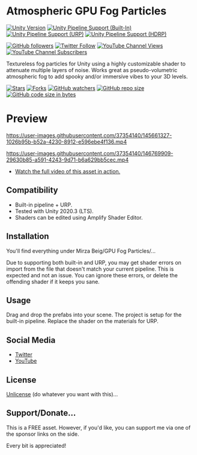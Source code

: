 # Atmospheric GPU Fog Particles

[![Unity Version](https://img.shields.io/badge/Unity-2021.3%20LTS%2B-blueviolet?logo=unity)](https://unity3d.com/get-unity/download)
[![Unity Pipeline Support (Built-In)](https://img.shields.io/badge/BiRP_✔️-darkgreen?logo=unity)](https://unity3d.com/get-unity/download)
[![Unity Pipeline Support (URP)](https://img.shields.io/badge/URP_✔️-blue?logo=unity)](https://unity3d.com/get-unity/download)
[![Unity Pipeline Support (HDRP)](https://img.shields.io/badge/HDRP_❌-darkred?logo=unity)](https://unity3d.com/get-unity/download)

[![GitHub followers](https://img.shields.io/github/followers/MirzaBeig?style=social)](https://github.com/MirzaBeig?tab=followers)
[![Twitter Follow](https://img.shields.io/twitter/follow/TheMirzaBeig?style=social)](http://twitter.com/intent/user?screen_name=TheMirzaBeig)
[![YouTube Channel Views](https://img.shields.io/youtube/channel/views/UC5c5JgFyiFXKXCVRh2DsRJg?style=social)](https://www.youtube.com/MirzaBeig)
[![YouTube Channel Subscribers](https://img.shields.io/youtube/channel/subscribers/UC5c5JgFyiFXKXCVRh2DsRJg?style=social)](https://www.youtube.com/MirzaBeig)

Textureless fog particles for Unity using a highly customizable shader to attenuate multiple layers of noise. Works great as pseudo-volumetric atmospheric fog to add spooky and/or immersive vibes to your 3D levels.

[![Stars](https://img.shields.io/github/stars/MirzaBeig/GPU-Fog-Particles?style=for-the-badge)](../../stargazers)
[![Forks](https://img.shields.io/github/forks/MirzaBeig/GPU-Fog-Particles?style=for-the-badge)](../../forks)
[![GitHub watchers](https://img.shields.io/github/watchers/MirzaBeig/GPU-Fog-Particles?style=for-the-badge)](../../watchers)
[![GitHub repo size](https://img.shields.io/github/repo-size/MirzaBeig/GPU-Fog-Particles?style=for-the-badge)](../../)
[![GitHub code size in bytes](https://img.shields.io/github/languages/code-size/MirzaBeig/GPU-Fog-Particles?style=for-the-badge)](../../)

# Preview

https://user-images.githubusercontent.com/37354140/145661327-1026b95b-b52a-4230-8912-e596ebe4f136.mp4

https://user-images.githubusercontent.com/37354140/146769909-29630b85-a591-4243-9d71-b6a629bb5cec.mp4

- [Watch the full video of this asset in action.](https://twitter.com/TheMirzaBeig/status/1471820398056677376)

## Compatibility

- Built-in pipeline + URP.
- Tested with Unity 2020.3 (LTS). 
- Shaders can be edited using Amplify Shader Editor.

## Installation

You'll find everything under Mirza Beig/GPU Fog Particles/...

Due to supporting both built-in and URP, you may get shader errors on import from the file that doesn't match your current pipeline. 
This is expected and not an issue. You can ignore these errors, or delete the offending shader if it keeps you sane.

## Usage

Drag and drop the prefabs into your scene.
The project is setup for the built-in pipeline. Replace the shader on the materials for URP.

## Social Media
- [Twitter](https://twitter.com/TheMirzaBeig/)
- [YouTube](https://www.youtube.com/c/MirzaBeig)

## License
[Unlicense](LICENSE.txt) (do whatever you want with this)...

## Support/Donate...

This is a FREE asset. However, if you'd like, you can support me via one of the sponsor links on the side.

Every bit is appreciated!
